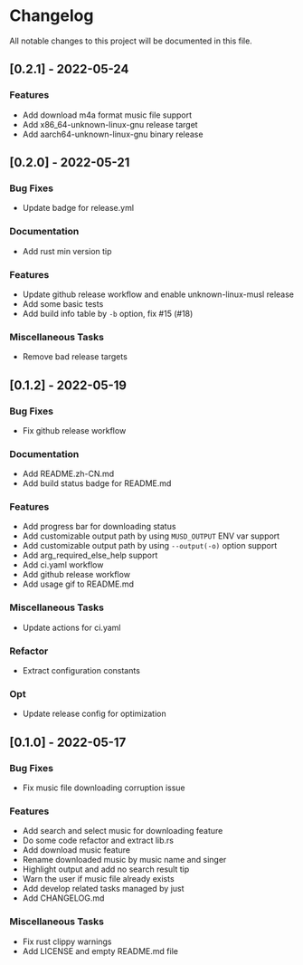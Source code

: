 # Changelog
All notable changes to this project will be documented in this file.

## [0.2.1] - 2022-05-24

### Features

- Add download m4a format music file support
- Add x86_64-unknown-linux-gnu release target
- Add aarch64-unknown-linux-gnu binary release

## [0.2.0] - 2022-05-21

### Bug Fixes

- Update badge for release.yml

### Documentation

- Add rust min version tip

### Features

- Update github release workflow and enable unknown-linux-musl release
- Add some basic tests
- Add build info table by `-b` option, fix #15 (#18)

### Miscellaneous Tasks

- Remove bad release targets

## [0.1.2] - 2022-05-19

### Bug Fixes

- Fix github release workflow

### Documentation

- Add README.zh-CN.md
- Add build status badge for README.md

### Features

- Add progress bar for downloading status
- Add customizable output path by using `MUSD_OUTPUT` ENV var support
- Add customizable output path by using `--output(-o)` option support
- Add arg_required_else_help support
- Add ci.yaml workflow
- Add github release workflow
- Add usage gif to README.md

### Miscellaneous Tasks

- Update actions for ci.yaml

### Refactor

- Extract configuration constants

### Opt

- Update release config for optimization

## [0.1.0] - 2022-05-17

### Bug Fixes

- Fix music file downloading corruption issue

### Features

- Add search and select music for downloading feature
- Do some code refactor and extract lib.rs
- Add download music feature
- Rename downloaded music by music name and singer
- Highlight output and add no search result tip
- Warn the user if music file already exists
- Add develop related tasks managed by just
- Add CHANGELOG.md

### Miscellaneous Tasks

- Fix rust clippy warnings
- Add LICENSE and empty README.md file

